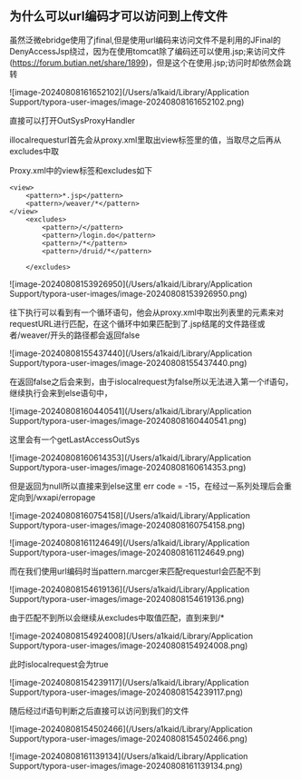 ## 为什么可以url编码才可以访问到上传文件

虽然泛微ebridge使用了jfinal,但是使用url编码来访问文件不是利用的JFinal的DenyAccessJsp绕过，因为在使用tomcat除了编码还可以使用.jsp;来访问文件(https://forum.butian.net/share/1899)，但是这个在使用.jsp;访问时却依然会跳转

![image-20240808161652102](/Users/a1kaid/Library/Application Support/typora-user-images/image-20240808161652102.png)

直接可以打开OutSysProxyHandler

illocalrequesturl首先会从proxy.xml里取出view标签里的值，当取尽之后再从excludes中取

Proxy.xml中的view标签和excludes如下

```
<view>
    <pattern>*.jsp</pattern>
    <pattern>/weaver/*</pattern>
</view>
	<excludes>
        <pattern>/</pattern>
		<pattern>/login.do</pattern>
		<pattern>/*</pattern>
		<pattern>/druid/*</pattern>
		
    </excludes>
```



![image-20240808153926950](/Users/a1kaid/Library/Application Support/typora-user-images/image-20240808153926950.png)

往下执行可以看到有一个循环语句，他会从proxy.xml中取出列表里的元素来对requestURL进行匹配，在这个循环中如果匹配到了.jsp结尾的文件路径或者/weaver/开头的路径都会返回false

![image-20240808155437440](/Users/a1kaid/Library/Application Support/typora-user-images/image-20240808155437440.png)

在返回false之后会来到，由于islocalrequest为false所以无法进入第一个if语句，继续执行会来到else语句中，

![image-20240808160440541](/Users/a1kaid/Library/Application Support/typora-user-images/image-20240808160440541.png)



这里会有一个getLastAccessOutSys

![image-20240808160614353](/Users/a1kaid/Library/Application Support/typora-user-images/image-20240808160614353.png)

但是返回为null所以直接来到else这里 err code = -15，在经过一系列处理后会重定向到/wxapi/erropage

![image-20240808160754158](/Users/a1kaid/Library/Application Support/typora-user-images/image-20240808160754158.png)

![image-20240808161124649](/Users/a1kaid/Library/Application Support/typora-user-images/image-20240808161124649.png)





而在我们使用url编码时当pattern.marcger来匹配requesturl会匹配不到

![image-20240808154619136](/Users/a1kaid/Library/Application Support/typora-user-images/image-20240808154619136.png)

由于匹配不到所以会继续从excludes中取值匹配，直到来到/*

![image-20240808154924008](/Users/a1kaid/Library/Application Support/typora-user-images/image-20240808154924008.png)

此时islocalrequest会为true

![image-20240808154239117](/Users/a1kaid/Library/Application Support/typora-user-images/image-20240808154239117.png)

随后经过if语句判断之后直接可以访问到我们的文件

![image-20240808154502466](/Users/a1kaid/Library/Application Support/typora-user-images/image-20240808154502466.png)

![image-20240808161139134](/Users/a1kaid/Library/Application Support/typora-user-images/image-20240808161139134.png)